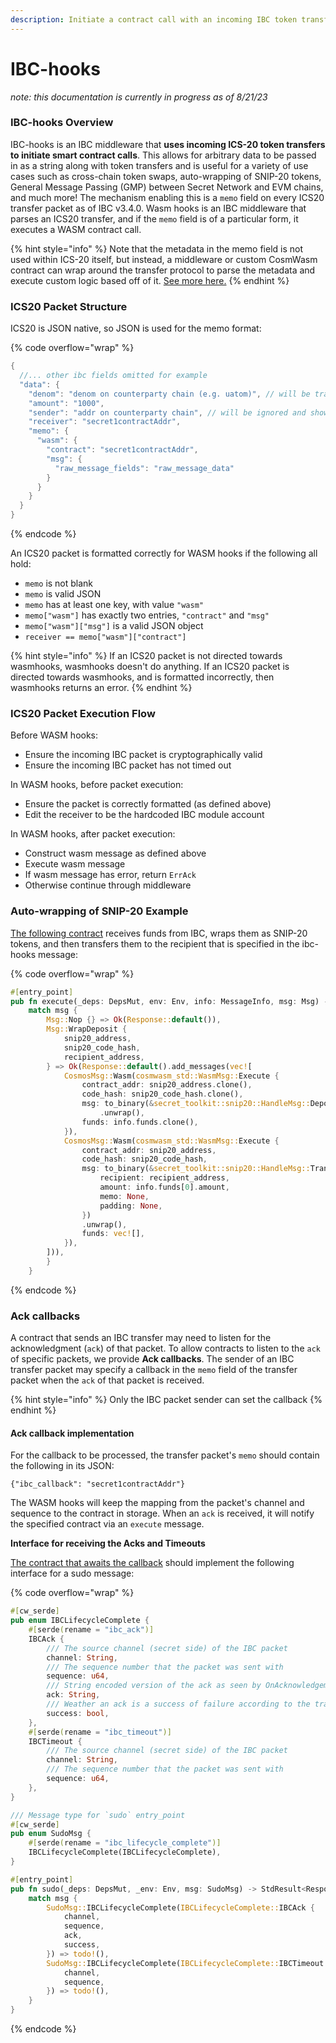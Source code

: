 ```yaml
---
description: Initiate a contract call with an incoming IBC token transfer using WASM hooks
---
```


# IBC-hooks

_note: this documentation is currently in progress as of 8/21/23_

### IBC-hooks Overview

IBC-hooks is an IBC middleware that **uses incoming ICS-20 token transfers to initiate smart contract calls**. This allows for arbitrary data to be passed in as a string along with token transfers and is useful for a variety of use cases such as cross-chain token swaps, auto-wrapping of SNIP-20 tokens, General Message Passing (GMP) between Secret Network and EVM chains, and much more! The mechanism enabling this is a `memo` field on every ICS20 transfer packet as of IBC v3.4.0. Wasm hooks is an IBC middleware that parses an ICS20 transfer, and if the `memo` field is of a particular form, it executes a WASM contract call.

{% hint style="info" %}
Note that the metadata in the memo field is not used within ICS-20 itself, but instead, a middleware or custom CosmWasm contract can wrap around the transfer protocol to parse the metadata and execute custom logic based off of it. [See more here.](https://medium.com/the-interchain-foundation/moving-beyond-simple-token-transfers-d42b2b1dc29b)&#x20;
{% endhint %}

### ICS20 Packet Structure

ICS20 is JSON native, so JSON is used for the memo format:

{% code overflow="wrap" %}
```rust
{
  //... other ibc fields omitted for example
  "data": {
    "denom": "denom on counterparty chain (e.g. uatom)", // will be transformed to the local denom (ibc/...)
    "amount": "1000",
    "sender": "addr on counterparty chain", // will be ignored and shown to the contract as a null sender (cannot be verifed over IBC)
    "receiver": "secret1contractAddr",
    "memo": {
      "wasm": {
        "contract": "secret1contractAddr",
        "msg": {
          "raw_message_fields": "raw_message_data"
        }
      }
    }
  }
}
```
{% endcode %}

An ICS20 packet is formatted correctly for WASM hooks if the following all hold:

* `memo` is not blank
* `memo` is valid JSON
* `memo` has at least one key, with value `"wasm"`
* `memo["wasm"]` has exactly two entries, `"contract"` and `"msg"`
* `memo["wasm"]["msg"]` is a valid JSON object
* `receiver == memo["wasm"]["contract"]`

{% hint style="info" %}
If an ICS20 packet is not directed towards wasmhooks, wasmhooks doesn't do anything. If an ICS20 packet is directed towards wasmhooks, and is formatted incorrectly, then wasmhooks returns an error.
{% endhint %}

### ICS20 Packet Execution Flow

Before WASM hooks:

* Ensure the incoming IBC packet is cryptographically valid
* Ensure the incoming IBC packet has not timed out

In WASM hooks, before packet execution:

* Ensure the packet is correctly formatted (as defined above)
* Edit the receiver to be the hardcoded IBC module account

In WASM hooks, after packet execution:

* Construct wasm message as defined above
* Execute wasm message
* If wasm message has error, return `ErrAck`
* Otherwise continue through middleware

### Auto-wrapping of SNIP-20 Example

[The following contract](https://github.com/scrtlabs/secret.js/blob/e6919420e1650c1a37ff188743b2e6bb33a93823/test/ibc-hooks-contract/src/contract.rs#L22-L46) receives funds from IBC, wraps them as SNIP-20 tokens, and then transfers them to the recipient that is specified in the ibc-hooks message:

{% code overflow="wrap" %}
```rust
#[entry_point]
pub fn execute(_deps: DepsMut, env: Env, info: MessageInfo, msg: Msg) -> StdResult<Response> {
    match msg {
        Msg::Nop {} => Ok(Response::default()),
        Msg::WrapDeposit {
            snip20_address,
            snip20_code_hash,
            recipient_address,
        } => Ok(Response::default().add_messages(vec![
            CosmosMsg::Wasm(cosmwasm_std::WasmMsg::Execute {
                contract_addr: snip20_address.clone(),
                code_hash: snip20_code_hash.clone(),
                msg: to_binary(&secret_toolkit::snip20::HandleMsg::Deposit { padding: None })
                    .unwrap(),
                funds: info.funds.clone(),
            }),
            CosmosMsg::Wasm(cosmwasm_std::WasmMsg::Execute {
                contract_addr: snip20_address,
                code_hash: snip20_code_hash,
                msg: to_binary(&secret_toolkit::snip20::HandleMsg::Transfer {
                    recipient: recipient_address,
                    amount: info.funds[0].amount,
                    memo: None,
                    padding: None,
                })
                .unwrap(),
                funds: vec![],
            }),
        ])),
        }
    }
```
{% endcode %}

### Ack callbacks

A contract that sends an IBC transfer may need to listen for the acknowledgment (`ack`) of that packet. To allow contracts to listen to the `ack` of specific packets, we provide **Ack callbacks**. The sender of an IBC transfer packet may specify a callback in the `memo` field of the transfer packet when the `ack` of that packet is received.

{% hint style="info" %}
Only the IBC packet sender can set the callback
{% endhint %}

#### Ack callback implementation

For the callback to be processed, the transfer packet's `memo` should contain the following in its JSON:

`{"ibc_callback": "secret1contractAddr"}`

The WASM hooks will keep the mapping from the packet's channel and sequence to the contract in storage. When an `ack` is received, it will notify the specified contract via an `execute` message.

**Interface for receiving the Acks and Timeouts**

[The contract that awaits the callback](https://github.com/scrtlabs/secret.js/blob/e6919420e1650c1a37ff188743b2e6bb33a93823/test/ibc-hooks-contract/src/contract.rs#L66C10-L66C10) should implement the following interface for a sudo message:

{% code overflow="wrap" %}
```rust
#[cw_serde]
pub enum IBCLifecycleComplete {
    #[serde(rename = "ibc_ack")]
    IBCAck {
        /// The source channel (secret side) of the IBC packet
        channel: String,
        /// The sequence number that the packet was sent with
        sequence: u64,
        /// String encoded version of the ack as seen by OnAcknowledgementPacket(..)
        ack: String,
        /// Weather an ack is a success of failure according to the transfer spec
        success: bool,
    },
    #[serde(rename = "ibc_timeout")]
    IBCTimeout {
        /// The source channel (secret side) of the IBC packet
        channel: String,
        /// The sequence number that the packet was sent with
        sequence: u64,
    },
}

/// Message type for `sudo` entry_point
#[cw_serde]
pub enum SudoMsg {
    #[serde(rename = "ibc_lifecycle_complete")]
    IBCLifecycleComplete(IBCLifecycleComplete),
}

#[entry_point]
pub fn sudo(_deps: DepsMut, _env: Env, msg: SudoMsg) -> StdResult<Response> {
    match msg {
        SudoMsg::IBCLifecycleComplete(IBCLifecycleComplete::IBCAck {
            channel,
            sequence,
            ack,
            success,
        }) => todo!(),
        SudoMsg::IBCLifecycleComplete(IBCLifecycleComplete::IBCTimeout {
            channel,
            sequence,
        }) => todo!(),
    }
}
```
{% endcode %}
